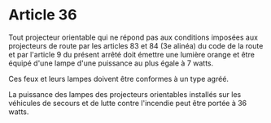 # Article 36

Tout projecteur orientable qui ne répond pas aux conditions imposées aux projecteurs de route par les articles 83 et 84 (3e alinéa) du code de la route et par l'article 9 du présent arrêté doit émettre une lumière orange et être équipé d'une lampe d'une puissance au plus égale à 7 watts.

Ces feux et leurs lampes doivent être conformes à un type agréé.

La puissance des lampes des projecteurs orientables installés sur les véhicules de secours et de lutte contre l'incendie peut être portée à 36 watts.
